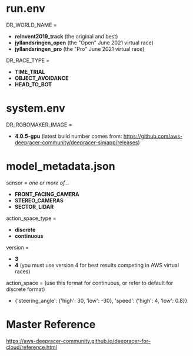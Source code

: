 # run.env

DR_WORLD_NAME =
* **reInvent2019_track**  (the original and best)
* **jyllandsringen_open**  (the "Open" June 2021 virtual race)
* **jyllandsringen_pro**  (the "Pro" June 2021 virtual race)


DR_RACE_TYPE =
* **TIME_TRIAL**
* **OBJECT_AVOIDANCE**
* **HEAD_TO_BOT**

# system.env

DR_ROBOMAKER_IMAGE =
* **4.0.5-gpu**       (latest build number comes from: https://github.com/aws-deepracer-community/deepracer-simapp/releases)

# model_metadata.json

sensor =  _one or more of..._
* **FRONT_FACING_CAMERA**
* **STEREO_CAMERAS**
* **SECTOR_LIDAR**

action_space_type =
* **discrete**
* **continuous**

version =
* **3**  
* **4** (you must use version 4 for best results competing in AWS virtual races)

action_space =    (use this format for continuous, or refer to default for discrete format)
* {'steering_angle': {'high': 30, 'low': -30}, 'speed': {'high': 4, 'low': 0.8}}


# Master Reference

https://aws-deepracer-community.github.io/deepracer-for-cloud/reference.html
